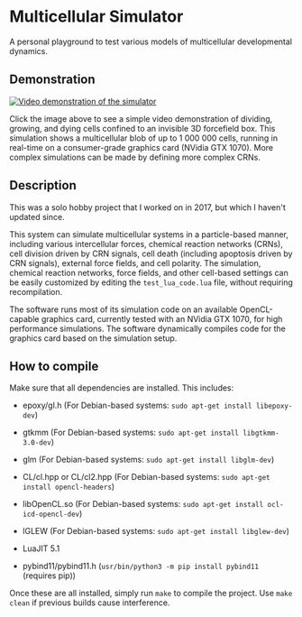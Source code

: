 # Multicellular Simulator
A personal playground to test various models of multicellular developmental dynamics.

## Demonstration
[![Video demonstration of the simulator](https://img.youtube.com/vi/jIlXnYCDbYs/0.jpg)](https://www.youtube.com/watch?v=jIlXnYCDbYs)

Click the image above to see a simple video demonstration of dividing, growing, and dying cells confined to an invisible 3D forcefield box. This simulation shows a multicellular blob of up to 1 000 000 cells, running in real-time on a consumer-grade graphics card (NVidia GTX 1070). More complex simulations can be made by defining more complex CRNs.

## Description
This was a solo hobby project that I worked on in 2017, but which I haven't updated since.

This system can simulate multicellular systems in a particle-based manner, including various intercellular forces, chemical reaction networks (CRNs), cell division driven by CRN signals, cell death (including apoptosis driven by CRN signals), external force fields, and cell polarity. The simulation, chemical reaction networks, force fields, and other cell-based settings can be easily customized by editing the `test_lua_code.lua` file, without requiring recompilation.

The software runs most of its simulation code on an available OpenCL-capable graphics card, currently tested with an NVidia GTX 1070, for high performance simulations. The software dynamically compiles code for the graphics card based on the simulation setup.







## How to compile
Make sure that all dependencies are installed. This includes:
- epoxy/gl.h              (For Debian-based systems: `sudo apt-get install libepoxy-dev`)
- gtkmm                   (For Debian-based systems: `sudo apt-get install libgtkmm-3.0-dev`)
- glm                     (For Debian-based systems: `sudo apt-get install libglm-dev`)
- CL/cl.hpp or CL/cl2.hpp (For Debian-based systems: `sudo apt-get install opencl-headers`)
- libOpenCL.so            (For Debian-based systems: `sudo apt-get install ocl-icd-opencl-dev`)
- lGLEW                   (For Debian-based systems: `sudo apt-get install libglew-dev`)
- LuaJIT 5.1

- pybind11/pybind11.h		  (`usr/bin/python3 -m pip install pybind11` (requires pip))


Once these are all installed, simply run `make` to compile the project. Use `make clean` if previous builds cause interference.
